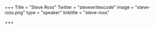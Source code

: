 +++
Title = "Steve Ross"
Twitter = "stevewritescode"
image = "steve-ross.png"
type = "speaker"
linktitle = "steve-ross"

+++

